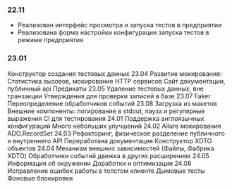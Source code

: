 ### 22.11
* Реализован интерфейс просмотра и запуска тестов в предприятии
* Реализована форма настройки конфигурации запуска тестов в режиме предприятия
### 23.01
Конструктор создания тестовых данных
23.04
Развитие мокирования: Статистика вызовов, мокирование HTTP сервисов
Сайт документации, публичный api
Предикаты
23.05
Удаление тестовых данных, вне транзакции
Утверждения для проверки записей в базе
23.07
Faker
Переопределение обработчиков событий
23.08
Загрузка из макетов
Внешние компоненты: логирование в stdout, пауза и регулярные выражения
CI для тестирования
24.01
Поддержка англоязычных конфигураций
Много небольших улучшений
24.02
Allure
мокирования ADO.RecordSet
24.03
Рефакторинг, физическое разделение публичного и внутреннего API
Переработана документация
Конструктор XDTO объектов
24.04
Механизм внешних зависимостей (Файлы, Фабрика XDTO)
Обработчики событий движка в других расширениях
24.05
Информация об окружении
Доработки и оптимизации
24.08
Исправление ошибок работы в толстом клиенте
Дымовые тесты
Фоновые  блокировки

